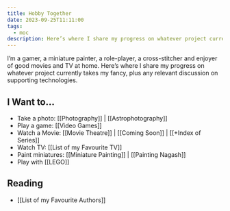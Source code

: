 ```yaml
---
title: Hobby Together
date: 2023-09-25T11:11:00
tags:
  - moc
description: Here’s where I share my progress on whatever project currently takes my fancy, plus any relevant discussion on supporting technologies.
---
```

I’m a gamer, a miniature painter, a role-player, a cross-stitcher and enjoyer of good movies and TV at home. Here’s where I share my progress on whatever project currently takes my fancy, plus any relevant discussion on supporting technologies.

## I Want to...

- Take a photo: [[Photography]] | [[Astrophotography]]
- Play a game: [[Video Games]]
- Watch a Movie: [[Movie Theatre]] | [[Coming Soon]] | [[+Index of Series]]
- Watch TV: [[List of my Favourite TV]]
- Paint miniatures: [[Miniature Painting]] | [[Painting Nagash]]
- Play with [[LEGO]]

## Reading
- [[List of my Favourite Authors]]


